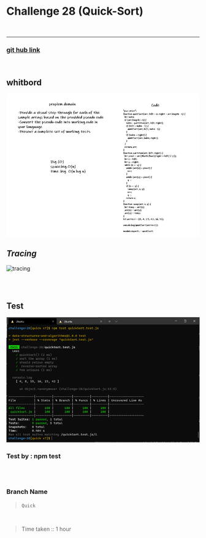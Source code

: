 # Challenge 28 (Quick-Sort)

<br>
<hr>

### [git hub link](https://github.com/Laith-Hayajneh/401-data-structures-and-algorithms)

<br>

## whitbord

![whitbord](./cc28.png)

<!-- ![pseudocode]() -->

## **_Tracing_**

![tracing](https://stackabuse.s3.amazonaws.com/media/quicksort-in-javascript-1.jpg)



<br>
<br>

## Test

![test](./cc28t.png)

### Test by : npm test

<br>
<br>

### Branch Name

> `Quick`

<br>

> Time taken :: 1 hour 